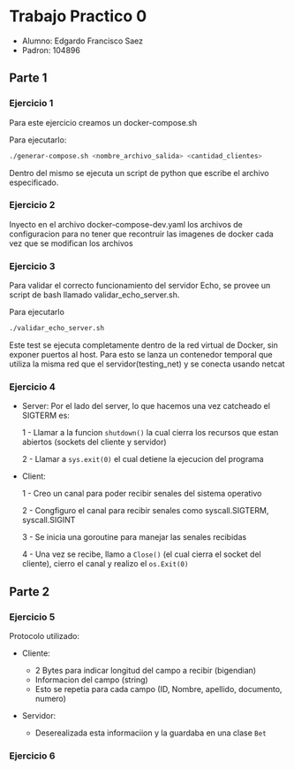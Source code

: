 # Trabajo Practico 0

- Alumno: Edgardo Francisco Saez
- Padron: 104896

## Parte 1

### Ejercicio 1

Para este ejercicio creamos un docker-compose.sh

Para ejecutarlo:

```bash
./generar-compose.sh <nombre_archivo_salida> <cantidad_clientes>
```

Dentro del mismo se ejecuta un script de python que escribe el archivo especificado.

### Ejercicio 2

Inyecto en el archivo docker-compose-dev.yaml los archivos de configuracion para no tener que recontruir las imagenes de docker cada vez que se modifican los archivos

### Ejercicio 3
Para validar el correcto funcionamiento del servidor Echo, se provee un script de bash llamado validar_echo_server.sh.

Para ejecutarlo

```bash
./validar_echo_server.sh
```

Este test se ejecuta completamente dentro de la red virtual de Docker, sin exponer puertos al host. Para esto se lanza un contenedor temporal que utiliza la misma red que el servidor(testing_net) y se conecta usando netcat

### Ejercicio 4

- Server:
    Por el lado del server, lo que hacemos una vez catcheado el SIGTERM es:

    1 - Llamar a la funcion `shutdown()` la cual cierra los recursos que estan abiertos (sockets del cliente y servidor)

    2 - Llamar a `sys.exit(0)` el cual detiene la ejecucion del programa
    
- Client:

    1 - Creo un canal para poder recibir senales del sistema operativo

    2 - Congfiguro el canal para recibir senales como syscall.SIGTERM, syscall.SIGINT

    3 - Se inicia una goroutine para manejar las senales recibidas

    4 - Una vez se recibe, llamo a `Close()` (el cual cierra el socket del cliente), cierro el canal y realizo el `os.Exit(0)`

## Parte 2

### Ejercicio 5

Protocolo utilizado:

- Cliente:
    * 2 Bytes para indicar longitud del campo a recibir (bigendian)
    * Informacion del campo (string)
    * Esto se repetia para cada campo (ID, Nombre, apellido, documento, numero)

- Servidor:
    * Deserealizada esta informaciion y la guardaba en una clase `Bet`

### Ejercicio 6

